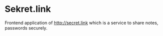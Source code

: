 # Sekret.link

Frontend application of http://secret.link which is a service to share notes, passwords securely.
